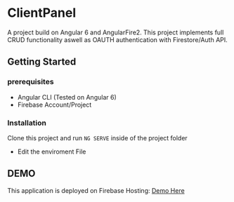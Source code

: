 # ClientPanel
A project build on Angular 6  and AngularFire2. This project implements full CRUD functionality aswell as OAUTH authentication with Firestore/Auth API.

## Getting Started

### prerequisites
* Angular CLI (Tested on Angular 6)
* Firebase Account/Project

### Installation
Clone this project and run `NG SERVE` inside of the project folder
 - Edit the enviroment File


## DEMO

This application is deployed on Firebase Hosting:
[Demo Here](http://clientpanelprod-4216c.firebaseapp.com)

